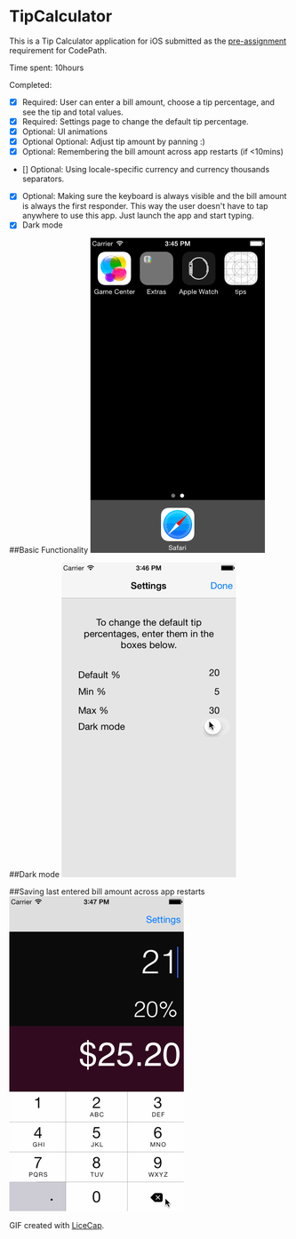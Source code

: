 # TipCalculator

This is a Tip Calculator application for iOS submitted as the [pre-assignment](https://gist.github.com/timothy1ee/7747214) requirement for CodePath.

Time spent: 10hours 

Completed:

* [x] Required: User can enter a bill amount, choose a tip percentage, and see the tip and total values.
* [x] Required: Settings page to change the default tip percentage.
* [x] Optional: UI animations
* [x] Optional Optional: Adjust tip amount by panning :)
* [x] Optional: Remembering the bill amount across app restarts (if <10mins)
* [] Optional: Using locale-specific currency and currency thousands separators.
* [x] Optional: Making sure the keyboard is always visible and the bill amount is always the first responder. This way the user doesn't have to tap anywhere to use this app. Just launch the app and start typing.
* [x] Dark mode

##Basic Functionality
![Video Walkthrough](basic_functionality.gif)

##Dark mode
![Video Walkthrough](dark_mode.gif)

##Saving last entered bill amount across app restarts
![Video Walkthrough](app_restarts.gif)

GIF created with [LiceCap](http://www.cockos.com/licecap/).